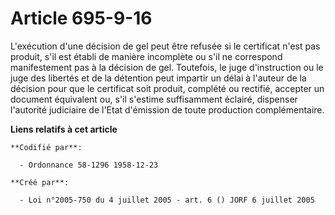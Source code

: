 # Article 695-9-16

L'exécution d'une décision de gel peut être refusée si le certificat n'est pas produit, s'il est établi de manière incomplète
ou s'il ne correspond manifestement pas à la décision de gel. Toutefois, le juge d'instruction ou le juge des libertés et de
la détention peut impartir un délai à l'auteur de la décision pour que le certificat soit produit, complété ou rectifié,
accepter un document équivalent ou, s'il s'estime suffisamment éclairé, dispenser l'autorité judiciaire de l'Etat d'émission
de toute production complémentaire.

**Liens relatifs à cet article**

	**Codifié par**:

	  - Ordonnance 58-1296 1958-12-23

	**Créé par**:

	  - Loi n°2005-750 du 4 juillet 2005 - art. 6 () JORF 6 juillet 2005
